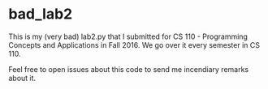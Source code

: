 # bad_lab2

This is my (very bad) lab2.py that I submitted for CS 110 - Programming Concepts and Applications in Fall 2016. We go over it every semester in CS 110.

Feel free to open issues about this code to send me incendiary remarks about it.
